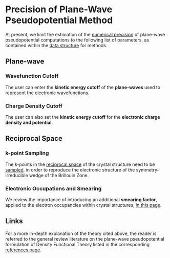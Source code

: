 # Precision of Plane-Wave Pseudopotential Method

At present, we limit the estimation of the [numerical precision](../../methods/precision.md) of plane-wave pseudopotential computations to the following list of parameters, as contained within the [data structure](../../methods/data.md) for methods.

## Plane-wave

### Wavefunction Cutoff

The user can enter the **kinetic energy cutoff** of the **plane-waves** used to represent the electronic wavefunctions. 

### Charge Density Cutoff

The user can also set the **kinetic energy cutoff** for the **electronic charge density and potential**. 

## Reciprocal Space

### k-point Sampling

The k-points in the [reciprocal space](../../models/auxiliary-concepts/reciprocal-space.md) of the crystal structure need to be [sampled](../../models/auxiliary-concepts/reciprocal-space/sampling.md), in order to reproduce the electronic structure of the symmetry-irreducible wedge of the Brillouin Zone.

### Electronic Occupations and Smearing

We review the importance of introducing an additional **smearing factor**, applied to the electron occupancies within crystal structures, [in this page](../../models/auxiliary-concepts/reciprocal-space/electronic-occupations.md).

## Links

For a more in-depth explanation of the theory cited above, the reader is referred to the general review literature on the plane-wave pseudopotential formulation of Density Functional Theory listed in the corresponding [references page](../../models-directory/dft/references.md).
